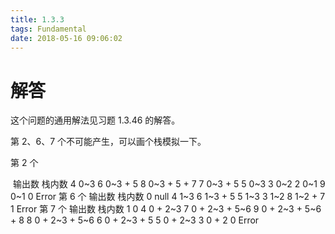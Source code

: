 ```yaml
---
title: 1.3.3
tags: Fundamental
date: 2018-05-16 09:06:02
---
```


# 解答

这个问题的通用解法见习题 1.3.46 的解答。

第 2、6、7 个不可能产生，可以画个栈模拟一下。

第 2 个

​     输出数   栈内数
      4        0~3
      6        0~3 + 5
      8        0~3 + 5 + 7
      7        0~3 + 5
      5        0~3
      3        0~2
      2        0~1
      9        0~1
      0        Error
 第 6 个
     输出数   栈内数
      0        null
      4        1~3
      6        1~3 + 5
      5        1~3
      3        1~2
      8        1~2 + 7
      1        Error
 第 7 个
     输出数   栈内数
      1        0
      4        0 + 2~3
      7        0 + 2~3 + 5~6
      9        0 + 2~3 + 5~6 + 8
      8        0 + 2~3 + 5~6
      6        0 + 2~3 + 5
      5        0 + 2~3
      3        0 + 2
      0        Error
